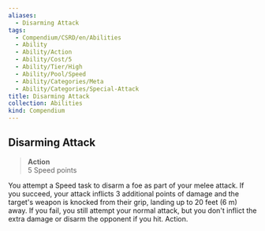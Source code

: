 ```yaml
---
aliases:
  - Disarming Attack
tags:
  - Compendium/CSRD/en/Abilities
  - Ability
  - Ability/Action
  - Ability/Cost/5
  - Ability/Tier/High
  - Ability/Pool/Speed
  - Ability/Categories/Meta
  - Ability/Categories/Special-Attack
title: Disarming Attack
collection: Abilities
kind: Compendium
---
```

## Disarming Attack  
>**Action**  
>5 Speed points
  
You attempt a Speed task to disarm a foe as part of your melee attack. If you succeed, your attack inflicts 3 additional points of damage and the target's weapon is knocked from their grip, landing up to 20 feet (6 m) away. If you fail, you still attempt your normal attack, but you don't inflict the extra damage or disarm the opponent if you hit. Action.
